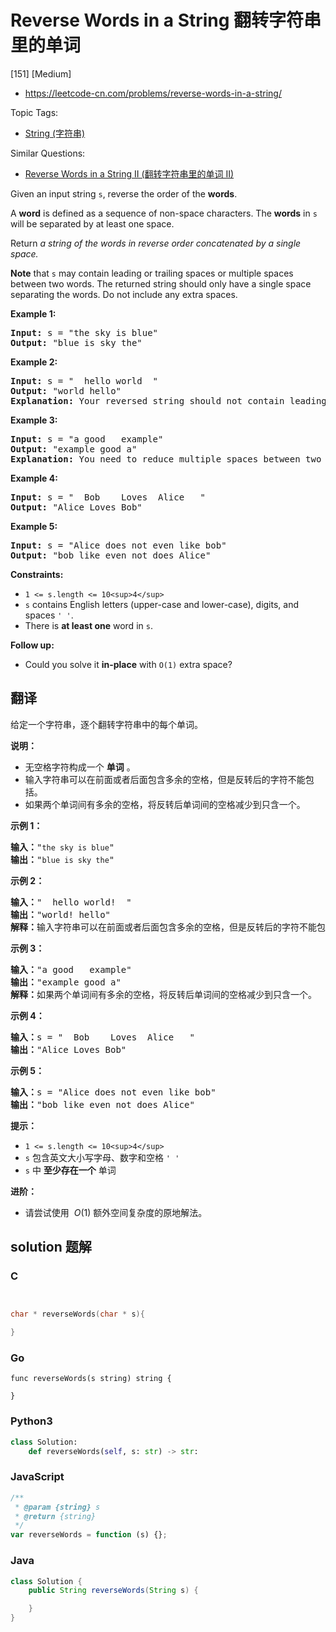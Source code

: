 # Reverse Words in a String 翻转字符串里的单词

[151] [Medium]

- https://leetcode-cn.com/problems/reverse-words-in-a-string/

Topic Tags:

- [String (字符串)](https://leetcode-cn.com/tag/string/)

Similar Questions:

- [Reverse Words in a String II (翻转字符串里的单词 II)](https://leetcode-cn.com/problems/reverse-words-in-a-string-ii/)

Given an input string `s`, reverse the order of the **words**.

A **word** is defined as a sequence of non-space characters. The **words** in `s` will be separated by at least one space.

Return _a string of the words in reverse order concatenated by a single space._

**Note** that `s` may contain leading or trailing spaces or multiple spaces between two words. The returned string should only have a single space separating the words. Do not include any extra spaces.

**Example 1:**

<pre><strong>Input:</strong> s = "the sky is blue"
<strong>Output:</strong> "blue is sky the"
</pre>

**Example 2:**

<pre><strong>Input:</strong> s = "  hello world  "
<strong>Output:</strong> "world hello"
<strong>Explanation:</strong> Your reversed string should not contain leading or trailing spaces.
</pre>

**Example 3:**

<pre><strong>Input:</strong> s = "a good   example"
<strong>Output:</strong> "example good a"
<strong>Explanation:</strong> You need to reduce multiple spaces between two words to a single space in the reversed string.
</pre>

**Example 4:**

<pre><strong>Input:</strong> s = "  Bob    Loves  Alice   "
<strong>Output:</strong> "Alice Loves Bob"
</pre>

**Example 5:**

<pre><strong>Input:</strong> s = "Alice does not even like bob"
<strong>Output:</strong> "bob like even not does Alice"
</pre>

**Constraints:**

- `1 <= s.length <= 10<sup>4</sup>`
- `s` contains English letters (upper-case and lower-case), digits, and spaces `' '`.
- There is **at least one** word in `s`.

**Follow up:**

- Could you solve it **in-place** with `O(1)` extra space?

## 翻译

给定一个字符串，逐个翻转字符串中的每个单词。

**说明：**

- 无空格字符构成一个 **单词** 。
- 输入字符串可以在前面或者后面包含多余的空格，但是反转后的字符不能包括。
- 如果两个单词间有多余的空格，将反转后单词间的空格减少到只含一个。

**示例 1：**

<pre><strong>输入：</strong>"<code>the sky is blue</code>"
<strong>输出：</strong>"<code>blue is sky the</code>"
</pre>

**示例 2：**

<pre><strong>输入：</strong>" &nbsp;hello world! &nbsp;"
<strong>输出：</strong>"world! hello"
<strong>解释：</strong>输入字符串可以在前面或者后面包含多余的空格，但是反转后的字符不能包括。
</pre>

**示例 3：**

<pre><strong>输入：</strong>"a good &nbsp; example"
<strong>输出：</strong>"example good a"
<strong>解释：</strong>如果两个单词间有多余的空格，将反转后单词间的空格减少到只含一个。
</pre>

**示例 4：**

<pre><strong>输入：</strong>s = "  Bob    Loves  Alice   "
<strong>输出：</strong>"Alice Loves Bob"
</pre>

**示例 5：**

<pre><strong>输入：</strong>s = "Alice does not even like bob"
<strong>输出：</strong>"bob like even not does Alice"
</pre>

**提示：**

- `1 <= s.length <= 10<sup>4</sup>`
- `s` 包含英文大小写字母、数字和空格 `' '`
- `s` 中 **至少存在一个** 单词

**进阶：**

- 请尝试使用  *O*(1) 额外空间复杂度的原地解法。

## solution 题解

### C

```c


char * reverseWords(char * s){

}
```

### Go

```golang
func reverseWords(s string) string {

}
```

### Python3

```python
class Solution:
    def reverseWords(self, s: str) -> str:
```

### JavaScript

```javascript
/**
 * @param {string} s
 * @return {string}
 */
var reverseWords = function (s) {};
```

### Java

```java
class Solution {
    public String reverseWords(String s) {

    }
}
```
